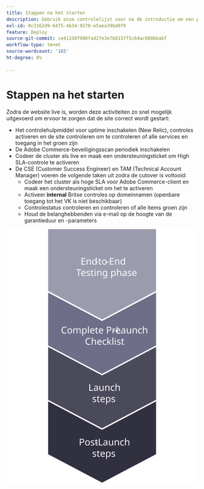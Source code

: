 ```yaml
---
title: Stappen na het starten
description: Gebruik onze controlelijst voor na de introductie om een probleemloze implementatie van de Adobe Commerce-site te garanderen.
exl-id: 0c3162d9-6475-4b34-9278-e5aea39bd0f9
feature: Deploy
source-git-commit: ce41158f900fad27e3e7b8157f5c64ac988bbabf
workflow-type: tm+mt
source-wordcount: '165'
ht-degree: 0%

---
```


# Stappen na het starten

Zodra de website live is, worden deze activiteiten zo snel mogelijk uitgevoerd om ervoor te zorgen dat de site correct wordt gestart:

- Het controlehulpmiddel voor uptime inschakelen (New Relic), controles activeren en de site controleren om te controleren of alle services en toegang in het groen zijn
- De Adobe Commerce-beveiligingsscan periodiek inschakelen
- Codeer de cluster als live en maak een ondersteuningsticket om High SLA-controle te activeren
- De CSE (Customer Success Engineer) en TAM (Technical Account Manager) voeren de volgende taken uit zodra de cutover is voltooid:
   - Codeer het cluster als hoge SLA voor Adobe Commerce-client en maak een ondersteuningsticket om het te activeren
   - Activeer **internal** Britse controles op domeinnamen (openbare toegang tot het VK is niet beschikbaar)
   - Controlestatus controleren en controleren of alle items groen zijn
   - Houd de belanghebbenden via e-mail op de hoogte van de garantieduur en -parameters

![Diagram van fase 4 van het lanceerproces](../../assets/playbooks/launch-steps-4.svg)
